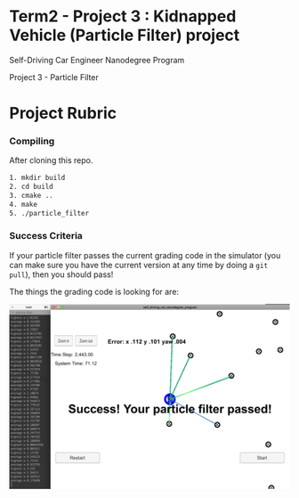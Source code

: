 # Term2 - Project 3 : Kidnapped Vehicle (Particle Filter) project

Self-Driving Car Engineer Nanodegree Program

Project 3 - Particle Filter

# Project Rubric

### Compiling

After cloning this repo.

```
1. mkdir build
2. cd build
3. cmake ..
4. make
5. ./particle_filter
```

### Success Criteria
If your particle filter passes the current grading code in the simulator (you can make sure you have the current version at any time by doing a `git pull`), then you should pass!

The things the grading code is looking for are:

![](./ParticleFilter_Result.png)

